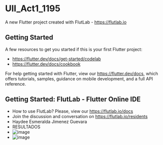 # UII_Act1_1195

A new Flutter project created with FlutLab - https://flutlab.io

## Getting Started

A few resources to get you started if this is your first Flutter project:

- https://flutter.dev/docs/get-started/codelab
- https://flutter.dev/docs/cookbook

For help getting started with Flutter, view our
https://flutter.dev/docs, which offers tutorials,
samples, guidance on mobile development, and a full API reference.

## Getting Started: FlutLab - Flutter Online IDE

- How to use FlutLab? Please, view our https://flutlab.io/docs
- Join the discussion and conversation on https://flutlab.io/residents
- Haydee Esmeralda Jimenez Guevara
- RESULTADOS
- ![image](https://github.com/dianadianaxd/UII_Act1/assets/159160020/de1307ca-55b8-439d-9c4b-13731264bfa7)
- ![image](https://github.com/dianadianaxd/UII_Act1/assets/159160020/bd92d814-101c-46a5-8a6f-a2d21d322ef9)


